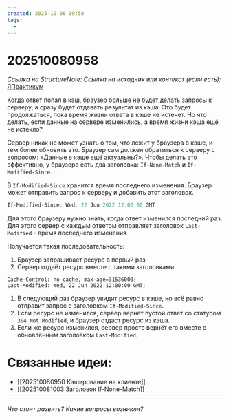 ```yaml
---
created: 2025-10-08 09:58
tags:
  -
---
```

# 202510080958
*Ссылка на StructureNote:* 
*Ссылка на исходник или контекст (если есть):* [ЯПрактикум](https://practicum.yandex.ru/learn/backend-nodejs/courses/a4214ab0-2146-4152-b90e-651bf4c7ca5e/sprints/564244/topics/30b04f32-dfb9-4449-8b8a-076fafa5924b/lessons/c31f0466-0632-4f59-8b91-01c4fe1a28f6/)



Когда ответ попал в кэш, браузер больше не будет делать запросы к серверу, а сразу будет отдавать результат из кэша. Это будет продолжаться, пока время жизни ответа в кэше не истечет. Но что делать, если данные на сервере изменились, а время жизни кэша ещё не истекло?

Сервер никак не может узнать о том, что лежит у браузера в кэше, и тем более обновить это. Браузер сам должен обратиться к серверу с вопросом: «Данные в кэше ещё актуальны?». Чтобы делать это эффективно, у браузера есть два заголовка: `If-None-Match` и `If-Modified-Since`.

В `If-Modified-Since` хранится время последнего изменения. Браузер может отправить запрос к серверу и добавить этот заголовок.
```ts
If-Modified-Since: Wed, 22 Jun 2022 12:00:00 GMT
```
Для этого браузеру нужно знать, когда ответ изменился последний раз. Для этого сервер с каждым ответом отправляет заголовок `Last-Modified` - время последнего изменения

Получается такая последовательность:

1. Браузер запрашивает ресурс в первый раз
2. Сервер отдаёт ресурс вместе с такими заголовками:

```
Cache-Control: no-cache, max-age=31536000;
Last-Modified: Wed, 22 Jun 2022 12:00:00 GMT; 
```

1. В следующий раз браузер увидит ресурс в кэше, но всё равно отправит запрос с заголовком `If-Modified-Since`.
2. Если ресурс не изменился, сервер вернёт пустой ответ со статусом `304 Not Modified`, и браузер отдаст ресурс из кэша.
3. Если же ресурс изменился, сервер просто вернёт его вместе с обновлённым заголовком `Last-Modified`.
# Связанные идеи:
* [[202510080950 Кэширование на клиенте]]
* [[202510081003 Заголовок If-None-Match]]
---

*Что стоит развить? Какие вопросы возникли?*